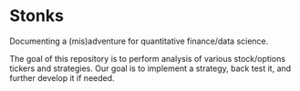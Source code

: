 # Stonks
Documenting a (mis)adventure for quantitative finance/data science. 

The goal of this repository is to perform analysis of various stock/options tickers and strategies. Our goal is to implement a strategy, back test it, and further develop it if needed.



